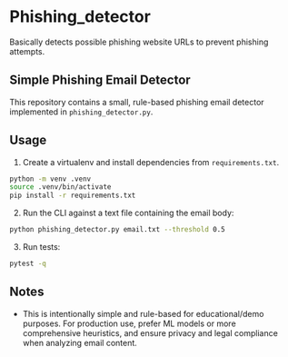 # Phishing_detector

Basically detects possible phishing website URLs to prevent phishing attempts.

## Simple Phishing Email Detector

This repository contains a small, rule-based phishing email detector implemented in `phishing_detector.py`.

Usage
-----

1. Create a virtualenv and install dependencies from `requirements.txt`.

```bash
python -m venv .venv
source .venv/bin/activate
pip install -r requirements.txt
```

2. Run the CLI against a text file containing the email body:

```bash
python phishing_detector.py email.txt --threshold 0.5
```

3. Run tests:

```bash
pytest -q
```

Notes
-----
- This is intentionally simple and rule-based for educational/demo purposes. For production use, prefer ML models or more comprehensive heuristics, and ensure privacy and legal compliance when analyzing email content.
